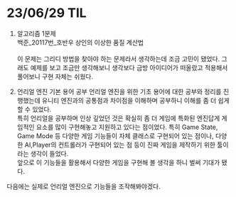 # 23/06/29 TIL

1. 알고리즘 1문제
   <br/>
   백준\_20117번\_호반우 상인의 이상한 품질 계산법
   <br/><br/>
   이 문제는 그리디 방법을 찾아야 하는 문제라서 생각하는데 조금 고민이 됐었다. 그래도 예제를 보고 조금만 생각해보니 생각보다 금방 아이디어가 떠올랐고 적용해서 풀어보니 구현 자체는 쉬웠다.

2. 언리얼 엔진 기본 용어 공부
   언리얼 엔진을 위한 기초 용어에 대한 공부와 정리를 진행했는데 유니티 엔진과의 공통점과 차이점을 이해하며 공부하니 이해를 좀 더 쉽게 할 수 있었다.<br/>
   특히 언리얼을 공부하며 인상 깊었던 것은 확실히 좀 더 게임에 특화된 엔진답게 게임적인 요소를 많이 구현해놓고 지원하고 있다는 점이었다. 특히 Game State, Game Mode 등 다양한 게임 기능들이 자체 클래스로 구현되어 있는 점이나, 다양한 AI,Player의 컨트롤러가 구현되어 있는 점 등이 진짜 게임을 제작하기 위한 툴이라는 생각이 들었다.<br/>
   앞으로 이 기능들을 활용해서 다양한 게임을 구현해 볼 생각을 하니 벌써 기대가 됐다.

다음에는 실제로 언리얼 엔진으로 기능들을 조작해봐야겠다.
